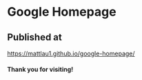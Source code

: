 # Google Homepage
## Published at
https://mattlau1.github.io/google-homepage/

#### Thank you for visiting!
